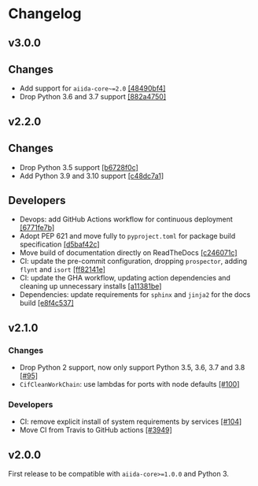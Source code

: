 # Changelog

## v3.0.0

## Changes
- Add support for `aiida-core~=2.0` [[48490bf4]](https://github.com/aiidateam/aiida-codtools/commit/48490bf44f63ed1f7383636085ea5eb6d6d3d57e)
- Drop Python 3.6 and 3.7 support [[882a4750]](https://github.com/aiidateam/aiida-codtools/commit/882a47503828d33e851086ccba3fec87c59d66b4)


## v2.2.0

## Changes
- Drop Python 3.5 support [[b6728f0c]](https://github.com/aiidateam/aiida-codtools/commit/b6728f0ceff472511091126e813ab77735c4c2d1)
- Add Python 3.9 and 3.10 support [[c48dc7a1]](https://github.com/aiidateam/aiida-codtools/commit/c48dc7a16d13d07674e17355949ac7743b3e6a95)

## Developers
- Devops: add GitHub Actions workflow for continuous deployment [[6771fe7b]](https://github.com/aiidateam/aiida-codtools/commit/6771fe7bcf3c8a7ae36028a75921e4974de4efc2)
- Adopt PEP 621 and move fully to `pyproject.toml` for package build specification [[d5baf42c]](https://github.com/aiidateam/aiida-codtools/commit/d5baf42cdb39f577969c2ab3c64d51fbcbeb1167)
- Move build of documentation directly on ReadTheDocs [[c246071c]](https://github.com/aiidateam/aiida-codtools/commit/c246071c3dc9890382412e89af9a60b489844f52)
- CI: update the pre-commit configuration, dropping `prospector`, adding `flynt` and `isort` [[ff82141e]](https://github.com/aiidateam/aiida-codtools/commit/ff82141e894ad926c710f806266cff9d118a561a)
- CI: update the GHA workflow, updating action dependencies and cleaning up unnecessary installs [[a11381be]](https://github.com/aiidateam/aiida-codtools/commit/a11381be8c7977bed1e42155dc22159556d21603)
- Dependencies: update requirements for `sphinx` and `jinja2` for the docs build [[e8f4c537]](https://github.com/aiidateam/aiida-codtools/commit/e8f4c5379bdaa9e8820b9722ed7bfdebc9d6693a)


## v2.1.0

### Changes
- Drop Python 2 support, now only support Python 3.5, 3.6, 3.7 and 3.8 [[#95]](https://github.com/aiidateam/aiida-core/pull/95)
- `CifCleanWorkChain`: use lambdas for ports with node defaults [[#100]](https://github.com/aiidateam/aiida-core/pull/100)

### Developers
- CI: remove explicit install of system requirements by services [[#104]](https://github.com/aiidateam/aiida-core/pull/104)
- Move CI from Travis to GitHub actions [[#3949]](https://github.com/aiidateam/aiida-core/pull/3949)


## v2.0.0

First release to be compatible with `aiida-core>=1.0.0` and Python 3.
